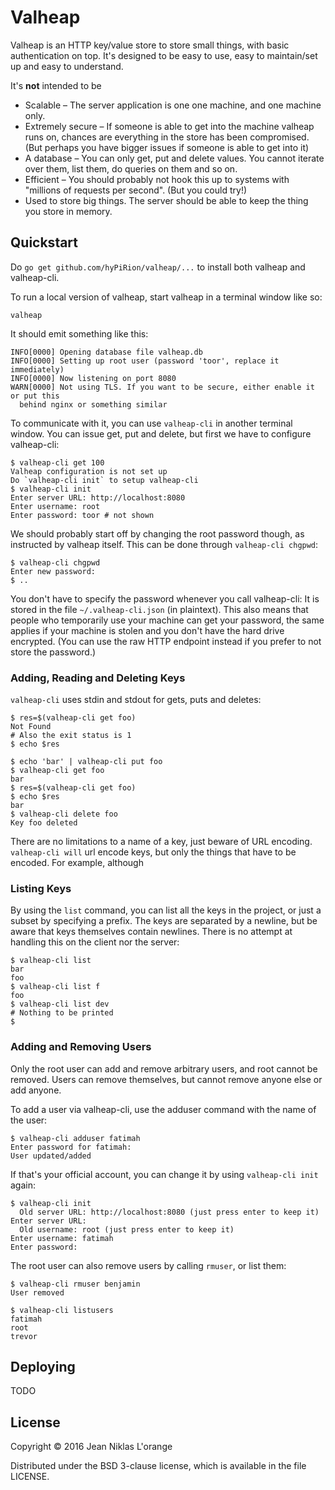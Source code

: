 # Valheap

Valheap is an HTTP key/value store to store small things, with basic
authentication on top. It's designed to be easy to use, easy to maintain/set up
and easy to understand.

It's **not** intended to be

* Scalable – The server application is one one machine, and one machine only.
* Extremely secure – If someone is able to get into the machine valheap runs on,
  chances are everything in the store has been compromised. (But perhaps you
  have bigger issues if someone is able to get into it)
* A database – You can only get, put and delete values. You cannot iterate over
  them, list them, do queries on them and so on.
* Efficient – You should probably not hook this up to systems with "millions of
  requests per second". (But you could try!)
* Used to store big things. The server should be able to keep the thing you
  store in memory.

## Quickstart

Do `go get github.com/hyPiRion/valheap/...` to install both valheap and
valheap-cli.

To run a local version of valheap, start valheap in a terminal window like so:

```
valheap
```


It should emit something like this:

```
INFO[0000] Opening database file valheap.db
INFO[0000] Setting up root user (password 'toor', replace it immediately)
INFO[0000] Now listening on port 8080
WARN[0000] Not using TLS. If you want to be secure, either enable it or put this
  behind nginx or something similar
```

To communicate with it, you can use `valheap-cli` in another terminal window.
You can issue get, put and delete, but first we have to configure valheap-cli:

```
$ valheap-cli get 100
Valheap configuration is not set up
Do `valheap-cli init` to setup valheap-cli
$ valheap-cli init
Enter server URL: http://localhost:8080
Enter username: root
Enter password: toor # not shown
```

We should probably start off by changing the root password though, as instructed
by valheap itself. This can be done through `valheap-cli chgpwd`:

```
$ valheap-cli chgpwd
Enter new password: 
$ ..
```

You don't have to specify the password whenever you call valheap-cli: It is
stored in the file `~/.valheap-cli.json` (in plaintext). This also means that
people who temporarily use your machine can get your password, the same applies
if your machine is stolen and you don't have the hard drive encrypted. (You can
use the raw HTTP endpoint instead if you prefer to not store the password.)

### Adding, Reading and Deleting Keys

`valheap-cli` uses stdin and stdout for gets, puts and deletes: 

```shell
$ res=$(valheap-cli get foo)
Not Found
# Also the exit status is 1
$ echo $res

$ echo 'bar' | valheap-cli put foo
$ valheap-cli get foo
bar
$ res=$(valheap-cli get foo)
$ echo $res
bar
$ valheap-cli delete foo
Key foo deleted
```

There are no limitations to a name of a key, just beware of URL encoding.
`valheap-cli will` url encode keys, but only the things that have to be encoded.
For example, although 

### Listing Keys

By using the `list` command, you can list all the keys in the project, or just a
subset by specifying a prefix. The keys are separated by a newline, but be aware
that keys themselves contain newlines. There is no attempt at handling this on
the client nor the server:

```shell
$ valheap-cli list
bar
foo
$ valheap-cli list f
foo
$ valheap-cli list dev
# Nothing to be printed
$
```

### Adding and Removing Users

Only the root user can add and remove arbitrary users, and root cannot be
removed. Users can remove themselves, but cannot remove anyone else or add
anyone.

To add a user via valheap-cli, use the adduser command with the name of the
user:

```shell
$ valheap-cli adduser fatimah
Enter password for fatimah: 
User updated/added
```

If that's your official account, you can change it by using `valheap-cli init`
again:

```shell
$ valheap-cli init
  Old server URL: http://localhost:8080 (just press enter to keep it)
Enter server URL: 
  Old username: root (just press enter to keep it)
Enter username: fatimah
Enter password:
```

The root user can also remove users by calling `rmuser`, or list them:

```shell
$ valheap-cli rmuser benjamin
User removed
```

```shell
$ valheap-cli listusers
fatimah
root
trevor
```

## Deploying

TODO

## License

Copyright © 2016 Jean Niklas L'orange

Distributed under the BSD 3-clause license, which is available in the file
LICENSE.

